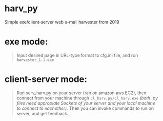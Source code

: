 # harv_py
Simple exe/client-server web e-mail harvester from 2019

# exe mode:
>Input desired page in URL-type format to cfg.ini file, and run `harvester_1.1.exe`

# client-server mode:
>Run serv_harv.py on your server (ran on amazon aws EC2), then connect from your machine through `cl_harv.py/cl_harv.exe` *(both .py files need appropiate Sockets of your server and your local machine to connect to eachother)*. Then you can invoke commands to run on server, and get feedback.
